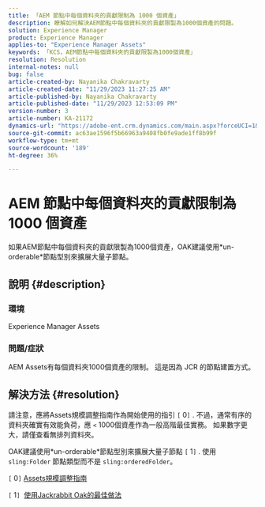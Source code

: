 ```yaml
---
title: 「AEM 節點中每個資料夾的貢獻限制為 1000 個資產」
description: 瞭解如何解決AEM節點中每個資料夾的貢獻限製為1000個資產的問題。
solution: Experience Manager
product: Experience Manager
applies-to: "Experience Manager Assets"
keywords: 「KCS，AEM節點中每個資料夾的貢獻限製為1000個資產」
resolution: Resolution
internal-notes: null
bug: false
article-created-by: Nayanika Chakravarty
article-created-date: "11/29/2023 11:27:25 AM"
article-published-by: Nayanika Chakravarty
article-published-date: "11/29/2023 12:53:09 PM"
version-number: 3
article-number: KA-21172
dynamics-url: "https://adobe-ent.crm.dynamics.com/main.aspx?forceUCI=1&pagetype=entityrecord&etn=knowledgearticle&id=596a573e-aa8e-ee11-8179-6045bd006239"
source-git-commit: ac63ae1596f5b66963a9408fb0fe9ade1ff8b99f
workflow-type: tm+mt
source-wordcount: '189'
ht-degree: 36%

---
```


# AEM 節點中每個資料夾的貢獻限制為 1000 個資產


如果AEM節點中每個資料夾的貢獻限製為1000個資產，OAK建議使用\*un-orderable\*節點型別來擴展大量子節點。

## 說明 {#description}


### <b>環境</b>

Experience Manager Assets



### <b>問題/症狀</b>

AEM Assets有每個資料夾1000個資產的限制。 這是因為 JCR 的節點建置方式。


## 解決方法 {#resolution}


請注意，應將Assets規模調整指南作為開始使用的指引 `[` 0`]` . 不過，通常有序的資料夾確實有效能負荷，應 `<`  1000個資產作為一般高階最佳實務。 如果數字更大，請僅查看無排列資料夾。

OAK建議使用\*un-orderable\*節點型別來擴展大量子節點 `[` 1`]` . 使用 `sling:Folder` 節點類型而不是 `sling:orderedFolder`。

`[` 0`]`  [Assets規模調整指南](https://experienceleague.adobe.com/docs/experience-manager-65/assets/administer/assets-sizing-guide.html?lang=zh-Hant)

`[` 1`]`  [使用Jackrabbit Oak的最佳做法](https://jackrabbit.apache.org/oak/docs/dos_and_donts.html)
